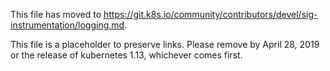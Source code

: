 This file has moved to https://git.k8s.io/community/contributors/devel/sig-instrumentation/logging.md.

This file is a placeholder to preserve links.  Please remove by April 28, 2019 or the release of kubernetes 1.13, whichever comes first.